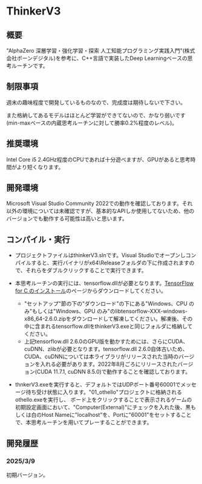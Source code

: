 # ThinkerV3
## 概要
"AlphaZero 深層学習・強化学習・探索 人工知能プログラミング実践入門"(株式会社ボーンデジタル)を参考に、C++言語で実装したDeep Learningベースの思考ルーチンです。
## 制限事項
週末の趣味程度で開発しているものなので、完成度は期待しないで下さい。

また格納してあるモデルはほとんど学習ができてないので、かなり弱いです(min-maxベースの内蔵思考ルーチンに対して勝率0.2%程度のレベル)。
## 推奨環境
Intel Core i5 2.4GHz程度のCPUであれば十分遊べますが、GPUがあると思考時間がより短くなります。
## 開発環境
Microsoft Visual Studio Community 2022での動作を確認しております。それ以外の環境については未確認ですが、基本的なAPIしか使用してないため、他のバージョンでも動作する可能性は高いと思います。
## コンパイル・実行
- プロジェクトファイルはthinkerV3.slnです。Visual Studioでオープンしコンパイルすると、実行バイナリがx64\Releaseフォルダの下に作成されますので、それらをダブルクリックすることで実行できます。

- 本思考ルーチンの実行には、tensorflow.dllが必要となります。[TensorFlow for C のインストール](https://www.tensorflow.org/install/lang_c?hl=ja)のページからダウンロードしてください。
  - "セットアップ"節の下の"ダウンロード"の下にある"Windows、CPU のみ"もしくは"Windows、GPU のみ"のlibtensorflow-XXX-windows-x86_64-2.6.0.zipをダウンロードして解凍してください。解凍後、その中に含まれるtensorflow.dllをthinkerV3.exeと同じフォルダに格納してください。
  - 上記tensorflow.dll 2.6.0のGPU版を動かすためには、さらにCUDA、cuDNN、zlibが必要となります。tensorflow.dll 2.6.0自体古いため、CUDA、cuDNNについては本ライブラリがリリースされた当時のバージョンを入れる必要があります。2022年8月ごろにリリースされたバージョン(CUDA 11.7.1, cuDNN 8.5.0)で動作することを確認しております。
- thnkerV3.exeを実行すると、デフォルトではUDPポート番号60001でメッセージ待ち受け状態に入ります。"01_othello"プロジェクトに格納されるothello.exeを実行し、
ボード上をクリックすることで表示されるゲームの初期設定画面において、"Computer(External)"にチェックを入れた後、黒もしくは白のHost Nameに"localhost"を、Portに"60001"をセットすることで、本思考ルーチンを用いてプレーすることができます。

## 開発履歴
### 2025/3/9
初期バージョン。
